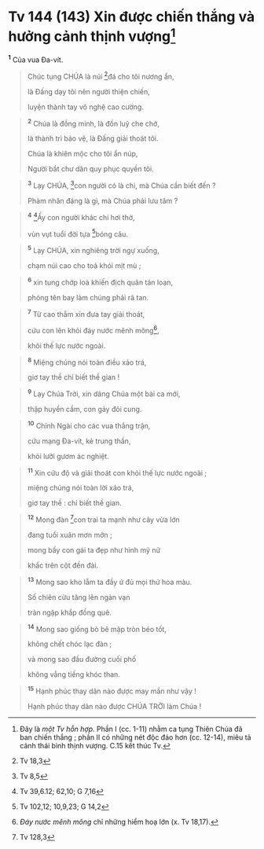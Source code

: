 # Tv 144 (143) Xin được chiến thắng và hưởng cảnh thịnh vượng[^1]
<sup><b>1</b></sup> Của vua Đa-vít. 
> Chúc tụng CHÚA là núi [^1*]đá cho tôi nương ẩn,
> 
> là Đấng dạy tôi nên người thiện chiến,
> 
> luyện thành tay võ nghệ cao cường.
>


> <sup><b>2</b></sup> Chúa là đồng minh, là đồn luỹ che chở,
> 
> là thành trì bảo vệ, là Đấng giải thoát tôi.
> 
> Chúa là khiên mộc cho tôi ẩn núp,
> 
> Người bắt chư dân quy phục quyền tôi.
>


> <sup><b>3</b></sup> Lạy CHÚA, [^2*]con người có là chi, mà Chúa cần biết đến ?
> 
> Phàm nhân đáng là gì, mà Chúa phải lưu tâm ?
>


> <sup><b>4</b></sup> [^3*]Ấy con người khác chi hơi thở,
> 
> vùn vụt tuổi đời tựa [^4*]bóng câu.
>


> <sup><b>5</b></sup> Lạy CHÚA, xin nghiêng trời ngự xuống,
> 
> chạm núi cao cho toả khói mịt mù ;
>


> <sup><b>6</b></sup> xin tung chớp loà khiến địch quân tán loạn,
> 
> phóng tên bay làm chúng phải rã tan.
>


> <sup><b>7</b></sup> Từ cao thẳm xin đưa tay giải thoát,
> 
> cứu con lên khỏi đáy nước mênh mông[^2],
> 
> khỏi thế lực nước ngoài.
>


> <sup><b>8</b></sup> Miệng chúng nói toàn điều xảo trá,
> 
> giơ tay thề chỉ biết thề gian !
>


> <sup><b>9</b></sup> Lạy Chúa Trời, xin dâng Chúa một bài ca mới,
> 
> thập huyền cầm, con gảy đôi cung.
>


> <sup><b>10</b></sup> Chính Ngài cho các vua thắng trận,
> 
> cứu mạng Đa-vít, kẻ trung thần,
> 
> khỏi lưỡi gươm ác nghiệt.
>


> <sup><b>11</b></sup> Xin cứu độ và giải thoát con khỏi thế lực nước ngoài ;
> 
> miệng chúng nói toàn lời xảo trá,
> 
> giơ tay thề : chỉ biết thề gian.
>


> <sup><b>12</b></sup> Mong đàn [^5*]con trai ta mạnh như cây vừa lớn
> 
> đang tuổi xuân mơn mởn ;
> 
> mong bầy con gái ta đẹp như hình mỹ nữ
> 
> khắc trên cột đền đài.
>


> <sup><b>13</b></sup> Mong sao kho lẫm ta đầy ứ đủ mọi thứ hoa màu.
> 
> Số chiên cừu tăng lên ngàn vạn
> 
> tràn ngập khắp đồng quê.
>


> <sup><b>14</b></sup> Mong sao giống bò bê mập tròn béo tốt,
> 
> không chết chóc lạc đàn ;
> 
> và mong sao đầu đường cuối phố
> 
> không vẳng tiếng khóc than.
>


> <sup><b>15</b></sup> Hạnh phúc thay dân nào được may mắn như vậy !
> 
> Hạnh phúc thay dân nào được CHÚA TRỜI làm Chúa !
>

[^1]: Đây là <i>một Tv hỗn hợp</i>. Phần I (cc. 1-11) nhằm ca tụng Thiên Chúa đã ban chiến thắng ; phần II có những nét độc đáo hơn (cc. 12-14), miêu tả cảnh thái bình thịnh vượng. C.15 kết thúc Tv.
[^2]: <i>Đáy nước mênh mông</i> chỉ những hiểm hoạ lớn (x. Tv 18,17).
[^1*]: Tv 18,3
[^2*]: Tv 8,5
[^3*]: Tv 39,6.12; 62,10; G 7,16
[^4*]: Tv 102,12; 10,9,23; G 14,2
[^5*]: Tv 128,3
